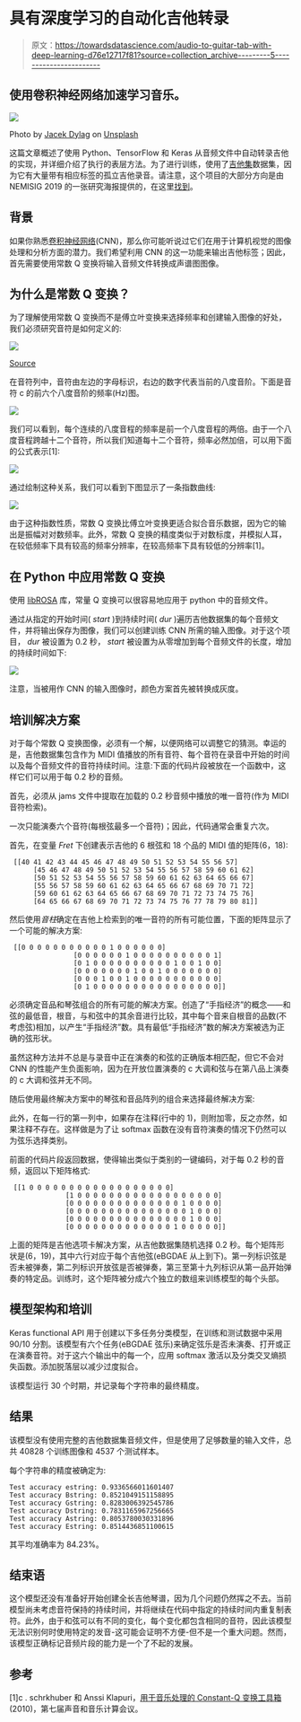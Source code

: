 # 具有深度学习的自动化吉他转录

> 原文：<https://towardsdatascience.com/audio-to-guitar-tab-with-deep-learning-d76e12717f81?source=collection_archive---------5----------------------->

## 使用卷积神经网络加速学习音乐。

![](img/6c314ec9a54ca7590fa86edb68cff337.png)

Photo by [Jacek Dylag](https://unsplash.com/@dylu?utm_source=medium&utm_medium=referral) on [Unsplash](https://unsplash.com?utm_source=medium&utm_medium=referral)

这篇文章概述了使用 Python、TensorFlow 和 Keras 从音频文件中自动转录吉他的实现，并详细介绍了执行的表层方法。为了进行训练，使用了[吉他集](https://zenodo.org/record/1422265#.XQvsmohKi01)数据集，因为它有大量带有相应标签的孤立吉他录音。请注意，这个项目的大部分方向是由 NEMISIG 2019 的一张研究海报提供的，在这里[找到](http://nemisig2019.nemisig.org/images/kimSlides.pdf)。

## 背景

如果你熟悉[卷积神经网络](/a-comprehensive-guide-to-convolutional-neural-networks-the-eli5-way-3bd2b1164a53)(CNN)，那么你可能听说过它们在用于计算机视觉的图像处理和分析方面的潜力。我们希望利用 CNN 的这一功能来输出吉他标签；因此，首先需要使用常数 Q 变换将输入音频文件转换成声谱图图像。

## 为什么是常数 Q 变换？

为了理解使用常数 Q 变换而不是傅立叶变换来选择频率和创建输入图像的好处，我们必须研究音符是如何定义的:

![](img/3c4c1e38761495093d42a7ae379656c1.png)

[Source](https://www.soundonsound.com/forum/viewtopic.php?f=16&t=64005)

在音符列中，音符由左边的字母标识，右边的数字代表当前的八度音阶。下面是音符 c 的前六个八度音阶的频率(Hz)图。

![](img/a08971dbfee1a11166b669ac3d61221f.png)

我们可以看到，每个连续的八度音程的频率是前一个八度音程的两倍。由于一个八度音程跨越十二个音符，所以我们知道每十二个音符，频率必然加倍，可以用下面的公式表示[1]:

![](img/5307330c4f6feec0a429af08e3ede82d.png)

通过绘制这种关系，我们可以看到下图显示了一条指数曲线:

![](img/436ad78a2d911c73ca7bf2bea2e844e3.png)

由于这种指数性质，常数 Q 变换比傅立叶变换更适合拟合音乐数据，因为它的输出是振幅对对数频率。此外，常数 Q 变换的精度类似于对数标度，并模拟人耳，在较低频率下具有较高的频率分辨率，在较高频率下具有较低的分辨率[1]。

## 在 Python 中应用常数 Q 变换

使用 [libROSA](https://librosa.github.io/librosa/) 库，常量 Q 变换可以很容易地应用于 python 中的音频文件。

通过从指定的开始时间( *start* )到持续时间( *dur* )遍历吉他数据集的每个音频文件，并将输出保存为图像，我们可以创建训练 CNN 所需的输入图像。对于这个项目， *dur* 被设置为 0.2 秒， *start* 被设置为从零增加到每个音频文件的长度，增加的持续时间如下:

![](img/348552b38a3773b8e6775ffc9f2056c7.png)

注意，当被用作 CNN 的输入图像时，颜色方案首先被转换成灰度。

## 培训解决方案

对于每个常数 Q 变换图像，必须有一个解，以便网络可以调整它的猜测。幸运的是，吉他数据集包含作为 MIDI 值播放的所有音符、每个音符在录音中开始的时间以及每个音频文件的音符持续时间。注意:下面的代码片段被放在一个函数中，这样它们可以用于每 0.2 秒的音频。

首先，必须从 jams 文件中提取在加载的 0.2 秒音频中播放的唯一音符(作为 MIDI 音符检索)。

一次只能演奏六个音符(每根弦最多一个音符)；因此，代码通常会重复六次。

首先，在变量 *Fret* 下创建表示吉他的 6 根弦和 18 个品的 MIDI 值的矩阵(6，18):

```
 [[40 41 42 43 44 45 46 47 48 49 50 51 52 53 54 55 56 57]
      [45 46 47 48 49 50 51 52 53 54 55 56 57 58 59 60 61 62]
      [50 51 52 53 54 55 56 57 58 59 60 61 62 63 64 65 66 67]
      [55 56 57 58 59 60 61 62 63 64 65 66 67 68 69 70 71 72]
      [59 60 61 62 63 64 65 66 67 68 69 70 71 72 73 74 75 76]
      [64 65 66 67 68 69 70 71 72 73 74 75 76 77 78 79 80 81]]
```

然后使用*音柱*确定在吉他上检索到的唯一音符的所有可能位置，下面的矩阵显示了一个可能的解决方案:

```
 [[0 0 0 0 0 0 0 0 0 0 0 1 0 0 0 0 0 0]
                [0 0 0 0 0 0 1 0 0 0 0 0 0 0 0 0 0 1]
                [0 1 0 0 0 0 0 0 0 0 0 0 1 0 0 1 0 0]
                [0 0 0 0 0 0 0 1 0 0 1 0 0 0 0 0 0 0]
                [0 0 0 1 0 0 1 0 0 0 0 0 0 0 0 0 0 0]
                [0 1 0 0 0 0 0 0 0 0 0 0 0 0 0 0 0 0]]
```

必须确定音品和琴弦组合的所有可能的解决方案。创造了“手指经济”的概念——和弦的最低音，根音，与和弦中的其余音进行比较，其中每个音来自根音的品数(不考虑弦)相加，以产生“手指经济”数。具有最低“手指经济”数的解决方案被选为正确的弦形状。

虽然这种方法并不总是与录音中正在演奏的和弦的正确版本相匹配，但它不会对 CNN 的性能产生负面影响，因为在开放位置演奏的 c 大调和弦与在第八品上演奏的 c 大调和弦并无不同。

随后使用最终解决方案中的琴弦和音品阵列的组合来选择最终解决方案:

此外，在每一行的第一列中，如果存在注释(行中的 1)，则附加零，反之亦然，如果注释不存在。这样做是为了让 softmax 函数在没有音符演奏的情况下仍然可以为弦乐选择类别。

前面的代码片段返回数据，使得输出类似于类别的一键编码，对于每 0.2 秒的音频，返回以下矩阵格式:

```
 [[1 0 0 0 0 0 0 0 0 0 0 0 0 0 0 0 0 0 0]
              [1 0 0 0 0 0 0 0 0 0 0 0 0 0 0 0 0 0 0]
              [0 0 0 0 0 0 0 0 0 0 0 0 0 0 1 0 0 0 0]
              [0 0 0 0 0 0 0 0 0 0 0 0 0 0 0 1 0 0 0]
              [0 0 0 0 0 0 0 0 0 0 0 0 0 0 0 1 0 0 0]
              [0 0 0 0 0 0 0 0 0 0 0 0 0 1 0 0 0 0 0]]
```

上面的矩阵是吉他选项卡解决方案，从吉他数据集随机选择 0.2 秒。每个矩阵形状是(6，19)，其中六行对应于每个吉他弦(eBGDAE 从上到下)。第一列标识弦是否未被弹奏，第二列标识开放弦是否被弹奏，第三至第十九列标识从第一品开始弹奏的特定品。训练时，这个矩阵被分成六个独立的数组来训练模型的每个头部。

## 模型架构和培训

Keras functional API 用于创建以下多任务分类模型，在训练和测试数据中采用 90/10 分割。该模型有六个任务(eBGDAE 弦乐)来确定弦乐是否未演奏、打开或正在演奏音符。对于这六个输出中的每一个，应用 softmax 激活以及分类交叉熵损失函数。添加脱落层以减少过度拟合。

该模型运行 30 个时期，并记录每个字符串的最终精度。

## 结果

该模型没有使用完整的吉他数据集音频文件，但是使用了足够数量的输入文件，总共 40828 个训练图像和 4537 个测试样本。

每个字符串的精度被确定为:

```
Test accuracy estring: 0.9336566011601407
Test accuracy Bstring: 0.8521049151158895
Test accuracy Gstring: 0.8283006392545786
Test accuracy Dstring: 0.7831165967256665
Test accuracy Astring: 0.8053780030331896
Test accuracy Estring: 0.8514436851100615
```

其平均准确率为 84.23%。

## 结束语

这个模型还没有准备好开始创建全长吉他琴谱，因为几个问题仍然挥之不去。当前模型尚未考虑音符保持的持续时间，并将继续在代码中指定的持续时间内重复制表符。此外，由于和弦可以有不同的变化，每个变化都包含相同的音符，因此该模型无法识别何时使用特定的发音-这可能会证明不方便-但不是一个重大问题。然而，该模型正确标记音频片段的能力是一个了不起的发展。

## 参考

[1]c . schrkhuber 和 Anssi Klapuri，[用于音乐处理的 Constant-Q 变换工具箱](https://www.researchgate.net/publication/228523955_Constant-Q_transform_toolbox_for_music_processing) (2010)，第七届声音和音乐计算会议。